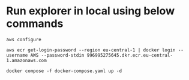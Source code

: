 # Run explorer in local using below commands


```
aws configure
```

```
aws ecr get-login-password --region eu-central-1 | docker login --username AWS --password-stdin 996995275645.dkr.ecr.eu-central-1.amazonaws.com
```

```
docker compose -f docker-compose.yaml up -d 
```

